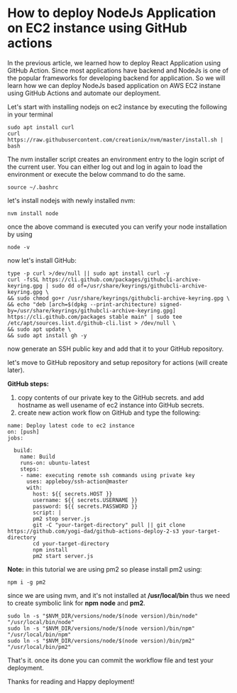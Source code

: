 # How to deploy NodeJs Application on EC2 instance using GitHub actions

In the previous article, we learned how to deploy React Application using GitHub Action.
Since most applications have backend and NodeJs is one of the popular frameworks for developing backend for application.
So we will learn
how we can deploy NodeJs based application on AWS EC2 instane using GitHub Actions and automate our deployment.

Let's start with installing nodejs on ec2 instance by executing the following in your terminal
```
sudo apt install curl 
curl https://raw.githubusercontent.com/creationix/nvm/master/install.sh | bash 
```
The nvm installer script creates an environment entry to the login script of the current user. You can either log out and log in again to load the environment or execute the below command to do the same.

```
source ~/.bashrc   
```
let's install nodejs with newly installed nvm:

```
nvm install node
```

once the above command is executed you can verify your node installation by using

```
node -v
```
now let's install GitHub:

```
type -p curl >/dev/null || sudo apt install curl -y
curl -fsSL https://cli.github.com/packages/githubcli-archive-keyring.gpg | sudo dd of=/usr/share/keyrings/githubcli-archive-keyring.gpg \
&& sudo chmod go+r /usr/share/keyrings/githubcli-archive-keyring.gpg \
&& echo "deb [arch=$(dpkg --print-architecture) signed-by=/usr/share/keyrings/githubcli-archive-keyring.gpg] https://cli.github.com/packages stable main" | sudo tee /etc/apt/sources.list.d/github-cli.list > /dev/null \
&& sudo apt update \
&& sudo apt install gh -y
```

now generate an SSH public key and add that it to your GitHub repository.

let's move to GitHub repository and setup repository for actions (will create later).

**GitHub steps:**

1) copy contents of our private key to the GitHub secrets. and add hostname as well usename of ec2 instance into GitHub secrets.
2) create new action work flow on GitHub and type the following:

```
name: Deploy latest code to ec2 instance
on: [push]
jobs:

  build:
    name: Build
    runs-on: ubuntu-latest
    steps:
    - name: executing remote ssh commands using private key
      uses: appleboy/ssh-action@master
      with:
        host: ${{ secrets.HOST }}
        username: ${{ secrets.USERNAME }}
        password: ${{ secrets.PASSWORD }}
        script: |
        pm2 stop server.js
        git -C "your-target-directory" pull || git clone https://github.com/yogi-dad/github-actions-deploy-2-s3 your-target-directory 
        cd your-target-directory
        npm install
        pm2 start server.js
```

**Note:** in this tutorial we are using pm2 so please install pm2 using:

```
npm i -g pm2
```

since we are using nvm, and it's not installed at **/usr/local/bin** thus we need to create symbolic link for **npm** **node** and **pm2**.

```
sudo ln -s "$NVM_DIR/versions/node/$(node version)/bin/node" "/usr/local/bin/node"
sudo ln -s "$NVM_DIR/versions/node/$(node version)/bin/npm" "/usr/local/bin/npm"
sudo ln -s "$NVM_DIR/versions/node/$(node version)/bin/pm2" "/usr/local/bin/pm2"
```

That's it. once its done you can commit the workflow file and test your deployment.

Thanks for reading and Happy deployment!